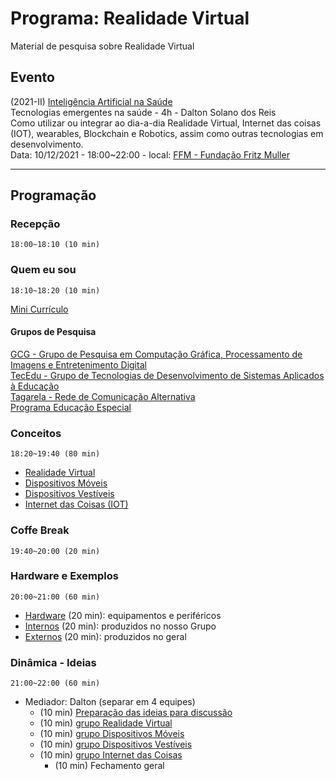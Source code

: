 # Programa: Realidade Virtual

Material de pesquisa sobre Realidade Virtual  

## Evento

(2021-II) [Inteligência Artificial na Saúde](https://www.fundacaofritzmuller.com.br/curso/inteligencia-artificial-na-saude/turma/9309e20A "site da Pós em Inteligência Artificial na Saúde da Fundação Fritz Muller")  
Tecnologias emergentes na saúde - 4h - Dalton Solano dos Reis  
Como utilizar ou integrar ao dia-a-dia Realidade Virtual, Internet das coisas (IOT), wearables, Blockchain e Robotics, assim como outras tecnologias em desenvolvimento.  
Data: 10/12/2021 - 18:00~22:00 - local: [FFM - Fundação Fritz Muller](https://www.fundacaofritzmuller.com.br "Site da Fundação Fritz Muller")  

----------

## Programação

### Recepção

    18:00~18:10 (10 min)  

### Quem eu sou

    18:10~18:20 (10 min)  
  
[Mini Currículo](https://github.com/dalton-reis/dalton-reis/blob/main/README.md "Meu mini currículo")  

#### Grupos de Pesquisa

[GCG - Grupo de Pesquisa em Computação Gráfica, Processamento de Imagens e Entretenimento Digital](http://gcg.inf.furb.br/ "site do grupo GCG")  
[TecEdu - Grupo de Tecnologias de Desenvolvimento de Sistemas Aplicados à Educação](http://tecedu.inf.furb.br/ "site do grupo TecEdu")  
[Tagarela - Rede de Comunicação Alternativa](http://gcg.inf.furb.br/?page_id=992 "site do grupo Tagarela")  
[Programa Educação Especial](https://github.com/dalton-reis/programa_EducacaoEspecial "site do Programa Educação Especial")  

### Conceitos

    18:20~19:40 (80 min)  

- [Realidade Virtual](Conceitos/RealidadeVirtual.md "Conceitos sobre Realidade Virtual")  
- [Dispositivos Móveis](Conceitos/DispositivosMoveis.md "Conceitos sobre Dispositivos Móveis")  
- [Dispositivos Vestíveis](Conceitos/DispositivosVestiveis.md "Conceitos sobre Dispositivos Vestíveis")  
- [Internet das Coisas (IOT)](Conceitos/InternetDasCoisas.md "Conceitos sobre Internet das Coisas")  

### Coffe Break

    19:40~20:00 (20 min)  
  
### Hardware e Exemplos

    20:00~21:00 (60 min)  

- [Hardware](Hardware/ExemplosHardware.md "Exemplos de Hardware") (20 min): equipamentos e periféricos  
- [Internos](Hardware/ExemplosInternos.md "Exemplos Internos") (20 min): produzidos no nosso Grupo  
- [Externos](Hardware/ExemplosExternos.md "Exemplos Externos") (20 min): produzidos no geral  

### Dinâmica - Ideias

    21:00~22:00 (60 min)   

- Mediador: Dalton (separar em 4 equipes)  
  - (10 min) [Preparação das ideias para discussão](Dinamica/README.md "Preparação das ideias para discussão")  
  - (10 min) [grupo Realidade Virtual](GrupoDispositivosMoveis.md "grupo Realidade Virtual")  
  - (10 min) [grupo Dispositivos Móveis](GrupoDispositivosMoveis.md "")  
  - (10 min) [grupo Dispositivos Vestíveis](GrupoDispositivosVestiveis.md "grupo Dispositivos Vestíveis")  
  - (10 min) [grupo Internet das Coisas](GrupoRealidadeVirtual.md "")  
    - (10 min) Fechamento geral  
